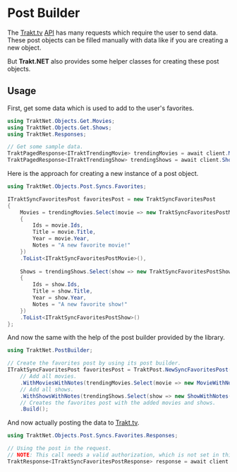 # Post Builder

The [Trakt.tv](https://trakt.tv/) [API](http://docs.trakt.apiary.io/#) has many requests which require the user to send data.
These post objects can be filled manually with data like if you are creating a new object.

But **Trakt.NET** also provides some helper classes for creating these post objects.

## Usage

First, get some data which is used to add to the user's favorites.

```csharp
using TraktNet.Objects.Get.Movies;
using TraktNet.Objects.Get.Shows;
using TraktNet.Responses;

// Get some sample data.
TraktPagedResponse<ITraktTrendingMovie> trendingMovies = await client.Movies.GetTrendingMoviesAsync();
TraktPagedResponse<ITraktTrendingShow> trendingShows = await client.Shows.GetTrendingShowsAsync();
```

Here is the approach for creating a new instance of a post object.

```csharp
using TraktNet.Objects.Post.Syncs.Favorites;

ITraktSyncFavoritesPost favoritesPost = new TraktSyncFavoritesPost
{
    Movies = trendingMovies.Select(movie => new TraktSyncFavoritesPostMovie
    {
        Ids = movie.Ids,
        Title = movie.Title,
        Year = movie.Year,
        Notes = "A new favorite movie!"
    })
    .ToList<ITraktSyncFavoritesPostMovie>(),
    
    Shows = trendingShows.Select(show => new TraktSyncFavoritesPostShow
    {
        Ids = show.Ids,
        Title = show.Title,
        Year = show.Year,
        Notes = "A new favorite show!"
    })
    .ToList<ITraktSyncFavoritesPostShow>()
};
```

And now the same with the help of the post builder provided by the library.

```csharp
using TraktNet.PostBuilder;

// Create the favorites post by using its post builder.
ITraktSyncFavoritesPost favoritesPost = TraktPost.NewSyncFavoritesPost()
    // Add all movies.
    .WithMoviesWithNotes(trendingMovies.Select(movie => new MovieWithNotes(movie, "A new favorite movie!")))
    // Add all shows.
    .WithShowsWithNotes(trendingShows.Select(show => new ShowWithNotes(show, "A new favorite show!")))
    // Creates the favorites post with the added movies and shows.
    .Build();
```

And now actually posting the data to [Trakt.tv](https://trakt.tv/).

```csharp
using TraktNet.Objects.Post.Syncs.Favorites.Responses;

// Using the post in the request.
// NOTE: This call needs a valid authorization, which is not set in this example.
TraktResponse<ITraktSyncFavoritesPostResponse> response = await client.Sync.AddFavoriteItemsAsync(favoritesPost);
```
